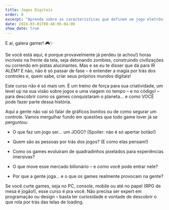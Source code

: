 ```yaml
---
title: Jogos Digitais
order: 0
excerpt: "Aprenda sobre as características que definem um jogo eletrônico."
date: 2024-03-01T08:48:05-04:00
show_date: true
---
```


E aí, galera gamer! 🎮✨

Se você está aqui, é porque provavelmente já perdeu (e achou!) horas incríveis na frente da tela, seja detonando zombies, construindo civilizações ou correndo em pistas alucinantes. Mas e se eu te disser que dá para IR ALÉM? E não, não é só passar de fase – é entender a magia por trás dos controles e, quem sabe, criar seus próprios mundos digitais!

Este curso não é só mais um. É um treino de força para sua criatividade, um level up na sua visão sobre jogos e uma viagem no tempo – e no código! – para descobrir como os games conquistaram o planeta… e como VOCÊ pode fazer parte dessa história.

Aqui a gente não vai só falar de gráficos bonitos ou de como segurar um controle. Vamos mergulhar fundo em questões que todo game lover já se perguntou:

- O que faz um jogo ser… um JOGO? (Spoiler: não é só apertar botão!)

- Quem são as pessoas por trás dos jogos? (E como elas pensam!)

- Como os games evoluíram de quadradinhos pixelados para experiências imersivas?

- O que move esse mercado bilionário – e como você pode entrar nele?

- Por que a gente joga… e o que os games realmente provocam na gente?

Se você curte games, seja no PC, console, mobile ou até no papel (RPG de mesa é jogão!), esse curso é pra você. Não precisa ser expert em programação ou design – basta ter curiosidade e vontade de descobrir o que rola por trás das telas de loading.
